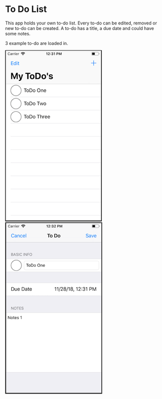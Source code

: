 # To Do List 

This app holds your own to-do list. Every to-do can be edited, removed or new to-do can be created. A to-do has a title, a due date and could have some notes. 

3 example to-do are loaded in.

![1](/doc/1.png)
![2](/doc/2.png)


